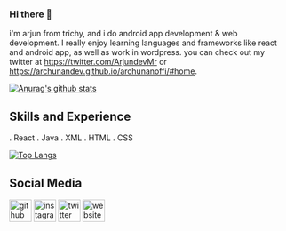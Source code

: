 ### Hi there 👋

i'm arjun from trichy, and i do android app development & web development. I really enjoy learning languages and frameworks like react and android app, as well as work in wordpress. you can check out my twitter at https://twitter.com/ArjundevMr or https://archunandev.github.io/archunanoffi/#home.

[![Anurag's github stats](https://github-readme-stats.vercel.app/api?username=archunandev)](https://github.com/anuraghazra/github-readme-stats)

## Skills and Experience
. React
. Java
. XML
. HTML
. CSS

[![Top Langs](https://github-readme-stats.vercel.app/api/top-langs/?username=archunandev)](https://github.com/anuraghazra/github-readme-stats)

## Social Media

[<img src='https://cdn.jsdelivr.net/npm/simple-icons@3.0.1/icons/github.svg' alt='github' height='40'>](https://github.com/archunandev)  [<img src='https://cdn.jsdelivr.net/npm/simple-icons@3.0.1/icons/instagram.svg' alt='instagram' height='40'>](https://www.instagram.com/mr_arjundev/)  [<img src='https://cdn.jsdelivr.net/npm/simple-icons@3.0.1/icons/twitter.svg' alt='twitter' height='40'>](https://twitter.com/ArjundevMr)  [<img src='https://cdn.jsdelivr.net/npm/simple-icons@3.0.1/icons/icloud.svg' alt='website' height='40'>](https://archunandev.github.io/archunanoffi/#home)  



























<!--
**Archunandev/archunandev** is a ✨ _special_ ✨ repository because its `README.md` (this file) appears on your GitHub profile.

Here are some ideas to get you started:

- 🔭 I’m currently working on ...
- 🌱 I’m currently learning ...
- 👯 I’m looking to collaborate on ...
- 🤔 I’m looking for help with ...
- 💬 Ask me about ...
- 📫 How to reach me: ...
- 😄 Pronouns: ...
- ⚡ Fun fact: ...
-->
